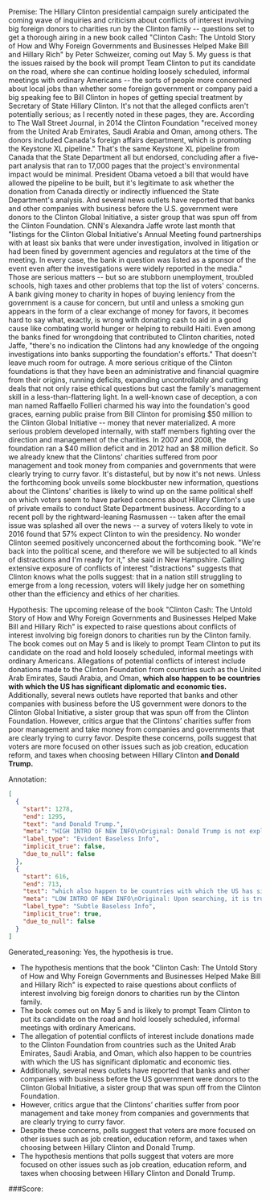 
Premise:
The Hillary Clinton presidential campaign surely anticipated the coming wave of inquiries and criticism about conflicts of interest involving big foreign donors to charities run by the Clinton family -- questions set to get a thorough airing in a new book called "Clinton Cash: The Untold Story of How and Why Foreign Governments and Businesses Helped Make Bill and Hillary Rich" by Peter Schweizer, coming out May 5. My guess is that the issues raised by the book will prompt Team Clinton to put its candidate on the road, where she can continue holding loosely scheduled, informal meetings with ordinary Americans -- the sorts of people more concerned about local jobs than whether some foreign government or company paid a big speaking fee to Bill Clinton in hopes of getting special treatment by Secretary of State Hillary Clinton. It's not that the alleged conflicts aren't potentially serious; as I recently noted in these pages, they are. According to The Wall Street Journal, in 2014 the Clinton Foundation "received money from the United Arab Emirates, Saudi Arabia and Oman, among others. The donors included Canada's foreign affairs department, which is promoting the Keystone XL pipeline." That's the same Keystone XL pipeline from Canada that the State Department all but endorsed, concluding after a five-part analysis that ran to 17,000 pages that the project's environmental impact would be minimal. President Obama vetoed a bill that would have allowed the pipeline to be built, but it's legitimate to ask whether the donation from Canada directly or indirectly influenced the State Department's analysis. And several news outlets have reported that banks and other companies with business before the U.S. government were donors to the Clinton Global Initiative, a sister group that was spun off from the Clinton Foundation. CNN's Alexandra Jaffe wrote last month that "listings for the Clinton Global Initiative's Annual Meeting found partnerships with at least six banks that were under investigation, involved in litigation or had been fined by government agencies and regulators at the time of the meeting. In every case, the bank in question was listed as a sponsor of the event even after the investigations were widely reported in the media." Those are serious matters -- but so are stubborn unemployment, troubled schools, high taxes and other problems that top the list of voters' concerns. A bank giving money to charity in hopes of buying leniency from the government is a cause for concern, but until and unless a smoking gun appears in the form of a clear exchange of money for favors, it becomes hard to say what, exactly, is wrong with donating cash to aid in a good cause like combating world hunger or helping to rebuild Haiti. Even among the banks fined for wrongdoing that contributed to Clinton charities, noted Jaffe, "there's no indication the Clintons had any knowledge of the ongoing investigations into banks supporting the foundation's efforts." That doesn't leave much room for outrage. A more serious critique of the Clinton foundations is that they have been an administrative and financial quagmire from their origins, running deficits, expanding uncontrollably and cutting deals that not only raise ethical questions but cast the family's management skill in a less-than-flattering light. In a well-known case of deception, a con man named Raffaello Follieri charmed his way into the foundation's good graces, earning public praise from Bill Clinton for promising $50 million to the Clinton Global Initiative -- money that never materialized. A more serious problem developed internally, with staff members fighting over the direction and management of the charities. In 2007 and 2008, the foundation ran a $40 million deficit and in 2012 had an $8 million deficit. So we already knew that the Clintons' charities suffered from poor management and took money from companies and governments that were clearly trying to curry favor. It's distasteful, but by now it's not news. Unless the forthcoming book unveils some blockbuster new information, questions about the Clintons' charities is likely to wind up on the same political shelf on which voters seem to have parked concerns about Hillary Clinton's use of private emails to conduct State Department business. According to a recent poll by the rightward-leaning Rasmussen -- taken after the email issue was splashed all over the news -- a survey of voters likely to vote in 2016 found that 57% expect Clinton to win the presidency. No wonder Clinton seemed positively unconcerned about the forthcoming book. "We're back into the political scene, and therefore we will be subjected to all kinds of distractions and I'm ready for it," she said in New Hampshire. Calling extensive exposure of conflicts of interest "distractions" suggests that Clinton knows what the polls suggest: that in a nation still struggling to emerge from a long recession, voters will likely judge her on something other than the efficiency and ethics of her charities.


Hypothesis:
The upcoming release of the book "Clinton Cash: The Untold Story of How and Why Foreign Governments and Businesses Helped Make Bill and Hillary Rich" is expected to raise questions about conflicts of interest involving big foreign donors to charities run by the Clinton family. The book comes out on May 5 and is likely to prompt Team Clinton to put its candidate on the road and hold loosely scheduled, informal meetings with ordinary Americans. Allegations of potential conflicts of interest include donations made to the Clinton Foundation from countries such as the United Arab Emirates, Saudi Arabia, and Oman, **which also happen to be countries with which the US has significant diplomatic and economic ties.** Additionally, several news outlets have reported that banks and other companies with business before the US government were donors to the Clinton Global Initiative, a sister group that was spun off from the Clinton Foundation. However, critics argue that the Clintons’ charities suffer from poor management and take money from companies and governments that are clearly trying to curry favor. Despite these concerns, polls suggest that voters are more focused on other issues such as job creation, education reform, and taxes when choosing between Hillary Clinton **and Donald Trump.**

Annotation:
```json
[
  {
    "start": 1278,
    "end": 1295,
    "text": "and Donald Trump.",
    "meta": "HIGH INTRO OF NEW INFO\nOriginal: Donald Trump is not explicitly mentioned\nGenerative: \"...and Donald Trump.\"",
    "label_type": "Evident Baseless Info",
    "implicit_true": false,
    "due_to_null": false
  },
  {
    "start": 616,
    "end": 713,
    "text": "which also happen to be countries with which the US has significant diplomatic and economic ties.",
    "meta": "LOW INTRO OF NEW INFO\nOriginal: Upon searching, it is true that UAE, Saudi Arabia, and Oman, has a good relationship/ally with USA, however, it is not explicitly mentioned in the source content. \nGenerative: \"...which also happen to be countries with which the US has significant diplomatic and economic ties.\" (pertaining to UAE, Saudi Arabia, and Omen)",
    "label_type": "Subtle Baseless Info",
    "implicit_true": true,
    "due_to_null": false
  }
]
```

Generated_reasoning:
Yes, the hypothesis is true. 
- The hypothesis mentions that the book "Clinton Cash: The Untold Story of How and Why Foreign Governments and Businesses Helped Make Bill and Hillary Rich" is expected to raise questions about conflicts of interest involving big foreign donors to charities run by the Clinton family. 
- The book comes out on May 5 and is likely to prompt Team Clinton to put its candidate on the road and hold loosely scheduled, informal meetings with ordinary Americans. 
- The allegation of potential conflicts of interest include donations made to the Clinton Foundation from countries such as the United Arab Emirates, Saudi Arabia, and Oman, which also happen to be countries with which the US has significant diplomatic and economic ties. 
- Additionally, several news outlets have reported that banks and other companies with business before the US government were donors to the Clinton Global Initiative, a sister group that was spun off from the Clinton Foundation. 
- However, critics argue that the Clintons’ charities suffer from poor management and take money from companies and governments that are clearly trying to curry favor. 
- Despite these concerns, polls suggest that voters are more focused on other issues such as job creation, education reform, and taxes when choosing between Hillary Clinton and Donald Trump. 
- The hypothesis mentions that polls suggest that voters are more focused on other issues such as job creation, education reform, and taxes when choosing between Hillary Clinton and Donald Trump.

###Score:
